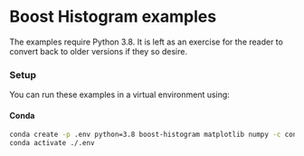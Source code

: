 # Boost Histogram examples

The examples require Python 3.8. It is left as an exercise for the reader to
convert back to older versions if they so desire.

### Setup

You can run these examples in a virtual environment using:


#### Conda
```bash
conda create -p .env python=3.8 boost-histogram matplotlib numpy -c conda-forge
conda activate ./.env
```

